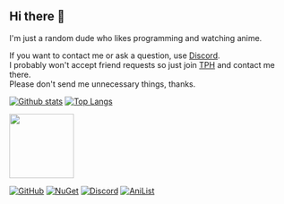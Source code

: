 ## Hi there 👋
I'm just a random dude  who likes programming and watching anime.

If you want to contact me or ask a question, use [Discord](https://discord.com/users/374173830819872789).\
I probably won't accept friend requests so just join [TPH](https://discord.gg/programming) and contact me there.\
Please don't send me unnecessary things, thanks.


[![Github stats](https://github-readme-stats.vercel.app/api?username=Stone-Red-Code&show_icons=true&bg_color=00000000&theme=dark&hide_border=true&count_private=true)](https://github.com/anuraghazra/github-readme-stats)
[![Top Langs](https://github-readme-stats.vercel.app/api/top-langs/?username=Stone-Red-Code&exclude_repo=DesktopMagic&bg_color=00000000&theme=dark&hide_border=true)](https://github.com/anuraghazra/github-readme-stats)
<br>

<a href="https://anilist.co/character/22369/Kanade-Tachibana"><img src="https://user-images.githubusercontent.com/56473591/116434160-76da5b00-a84a-11eb-9d21-ee947e099dd8.png" width="115"></a>

[![GitHub](https://img.shields.io/badge/github-%23333333.svg?&logo=github&style=for-the-badge&logoColor=white)](https://github.com/stone-red-code)
[![NuGet](https://img.shields.io/badge/nuget-%23004880.svg?&amp;logo=nuget&amp;style=for-the-badge&amp;logoColor=white)](https://www.nuget.org/profiles/Stone_Red)
[![Discord](https://img.shields.io/badge/discord-%237289DA.svg?&logo=discord&style=for-the-badge&logoColor=white)](https://discord.com/users/374173830819872789)
[![AniList](https://img.shields.io/badge/anilist-%23000FFF.svg?&logo=anilist&style=for-the-badge&logoColor=white)](https://anilist.co/user/StoneRed)

